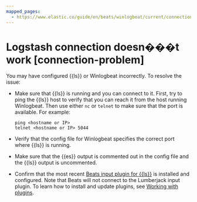 ```yaml
---
mapped_pages:
  - https://www.elastic.co/guide/en/beats/winlogbeat/current/connection-problem.html
---
```


# Logstash connection doesn���t work [connection-problem]

You may have configured {{ls}} or Winlogbeat incorrectly. To resolve the issue:

* Make sure that {{ls}} is running and you can connect to it. First, try to ping the {{ls}} host to verify that you can reach it from the host running Winlogbeat. Then use either `nc` or `telnet` to make sure that the port is available. For example:

    ```shell
    ping <hostname or IP>
    telnet <hostname or IP> 5044
    ```

* Verify that the config file for Winlogbeat specifies the correct port where {{ls}} is running.
* Make sure that the {{es}} output is commented out in the config file and the {{ls}} output is uncommented.
* Confirm that the most recent [Beats input plugin for {{ls}}](logstash://reference/plugins-inputs-beats.md) is installed and configured. Note that Beats will not connect to the Lumberjack input plugin. To learn how to install and update plugins, see [Working with plugins](logstash://reference/working-with-plugins.md).

